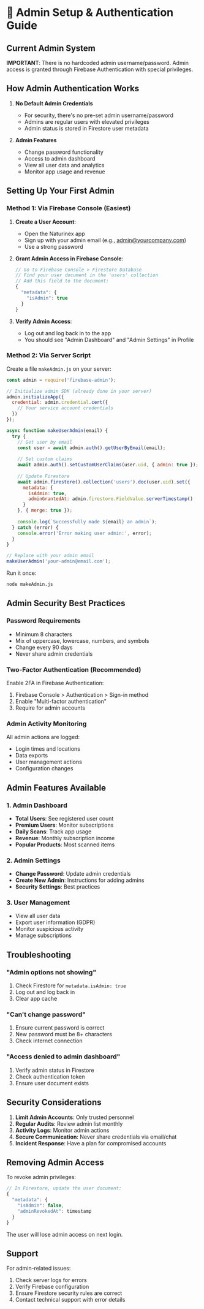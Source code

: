# 🔐 Admin Setup & Authentication Guide

## Current Admin System

**IMPORTANT**: There is no hardcoded admin username/password. Admin access is granted through Firebase Authentication with special privileges.

## How Admin Authentication Works

1. **No Default Admin Credentials**
   - For security, there's no pre-set admin username/password
   - Admins are regular users with elevated privileges
   - Admin status is stored in Firestore user metadata

2. **Admin Features**
   - Change password functionality
   - Access to admin dashboard
   - View all user data and analytics
   - Monitor app usage and revenue

## Setting Up Your First Admin

### Method 1: Via Firebase Console (Easiest)

1. **Create a User Account**:
   - Open the Naturinex app
   - Sign up with your admin email (e.g., admin@yourcompany.com)
   - Use a strong password

2. **Grant Admin Access in Firebase Console**:
   ```javascript
   // Go to Firebase Console > Firestore Database
   // Find your user document in the 'users' collection
   // Add this field to the document:
   {
     "metadata": {
       "isAdmin": true
     }
   }
   ```

3. **Verify Admin Access**:
   - Log out and log back in to the app
   - You should see "Admin Dashboard" and "Admin Settings" in Profile

### Method 2: Via Server Script

Create a file `makeAdmin.js` on your server:

```javascript
const admin = require('firebase-admin');

// Initialize admin SDK (already done in your server)
admin.initializeApp({
  credential: admin.credential.cert({
    // Your service account credentials
  })
});

async function makeUserAdmin(email) {
  try {
    // Get user by email
    const user = await admin.auth().getUserByEmail(email);
    
    // Set custom claims
    await admin.auth().setCustomUserClaims(user.uid, { admin: true });
    
    // Update Firestore
    await admin.firestore().collection('users').doc(user.uid).set({
      metadata: {
        isAdmin: true,
        adminGrantedAt: admin.firestore.FieldValue.serverTimestamp()
      }
    }, { merge: true });
    
    console.log(`Successfully made ${email} an admin`);
  } catch (error) {
    console.error('Error making user admin:', error);
  }
}

// Replace with your admin email
makeUserAdmin('your-admin@email.com');
```

Run it once:
```bash
node makeAdmin.js
```

## Admin Security Best Practices

### Password Requirements
- Minimum 8 characters
- Mix of uppercase, lowercase, numbers, and symbols
- Change every 90 days
- Never share admin credentials

### Two-Factor Authentication (Recommended)
Enable 2FA in Firebase Authentication:
1. Firebase Console > Authentication > Sign-in method
2. Enable "Multi-factor authentication"
3. Require for admin accounts

### Admin Activity Monitoring
All admin actions are logged:
- Login times and locations
- Data exports
- User management actions
- Configuration changes

## Admin Features Available

### 1. Admin Dashboard
- **Total Users**: See registered user count
- **Premium Users**: Monitor subscriptions
- **Daily Scans**: Track app usage
- **Revenue**: Monthly subscription income
- **Popular Products**: Most scanned items

### 2. Admin Settings
- **Change Password**: Update admin credentials
- **Create New Admin**: Instructions for adding admins
- **Security Settings**: Best practices

### 3. User Management
- View all user data
- Export user information (GDPR)
- Monitor suspicious activity
- Manage subscriptions

## Troubleshooting

### "Admin options not showing"
1. Check Firestore for `metadata.isAdmin: true`
2. Log out and log back in
3. Clear app cache

### "Can't change password"
1. Ensure current password is correct
2. New password must be 8+ characters
3. Check internet connection

### "Access denied to admin dashboard"
1. Verify admin status in Firestore
2. Check authentication token
3. Ensure user document exists

## Security Considerations

1. **Limit Admin Accounts**: Only trusted personnel
2. **Regular Audits**: Review admin list monthly
3. **Activity Logs**: Monitor admin actions
4. **Secure Communication**: Never share credentials via email/chat
5. **Incident Response**: Have a plan for compromised accounts

## Removing Admin Access

To revoke admin privileges:
```javascript
// In Firestore, update the user document:
{
  "metadata": {
    "isAdmin": false,
    "adminRevokedAt": timestamp
  }
}
```

The user will lose admin access on next login.

## Support

For admin-related issues:
1. Check server logs for errors
2. Verify Firebase configuration
3. Ensure Firestore security rules are correct
4. Contact technical support with error details